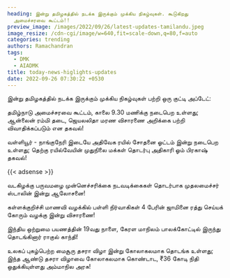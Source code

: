 ```yaml
---
heading: இன்று தமிழகத்தில் நடக்க இருக்கும் முக்கிய நிகழ்வுகள். கூடுகிறது
  அமைச்சரவை கூட்டம்!!
preview_image: /images/2022/09/26/latest-updates-tamilandu.jpeg
image_resize: /cdn-cgi/image/w=640,fit=scale-down,q=80,f=auto
categories: trending
authors: Ramachandran
tags:
  - DMK
  - AIADMK
title: today-news-higlights-updates
date: 2022-09-26 07:30:22 +0530
---
```

இன்று தமிழகத்தில் நடக்க இருக்கும் முக்கிய நிகழ்வுகள் பற்றி ஒரு குட்டி அப்டேட்:

தமிழ்நாடு அமைச்சரவை கூட்டம், காலை 9.30 மணிக்கு நடைபெற உள்ளது; ஆன்லைன் ரம்மி தடை, ஜெயலலிதா மரண விசாரணை அறிக்கை பற்றி விவாதிக்கப்படும் என தகவல்!

வள்ளியூர் - நாங்குநேரி இடையே அதிவேக ரயில் சோதனை ஓட்டம் இன்று நடைபெற உள்ளது; தெற்கு ரயில்வேயின் முதுநிலை மக்கள் தொடர்பு அதிகாரி ஓம் பிரகாஷ் தகவல்!

{{< adsense >}}

வடகிழக்கு பருவமழை முன்னெச்சரிக்கை நடவடிக்கைகள் தொடர்பாக முதலமைச்சர் ஸ்டாலின் இன்று ஆலோசனை!

கள்ளக்குறிச்சி மாணவி வழக்கில் பள்ளி நிர்வாகிகள் 4 பேரின் ஜாமினை ரத்து செய்யக் கோரும் வழக்கு இன்று விசாரணை!

இந்திய ஒற்றுமை பயணத்தின் 19வது நாளை, கேரள மாநிலம் பாலக்கோட்டில் இருந்து தொடங்கினார் ராகுல் காந்தி!

உலகப் புகழ்பெற்ற மைசூரு தசரா விழா இன்று கோலாகலமாக தொடங்க உள்ளது; இந்த ஆண்டு தசரா விழாவை கோலாகலமாக கொண்டாட, ₹36 கோடி நிதி ஒதுக்கியுள்ளது அம்மாநில அரசு!